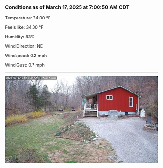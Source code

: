 ### Conditions as of March 17, 2025 at 7:00:50 AM CDT 

Temperature: 34.00 &deg;F

Feels like: 34.00 &deg;F

Humidity: 83%

Wind Direction: NE

Windspeed: 0.2 mph

Wind Gust: 0.7 mph

---

<img src="./images/latest.jpeg"/>

